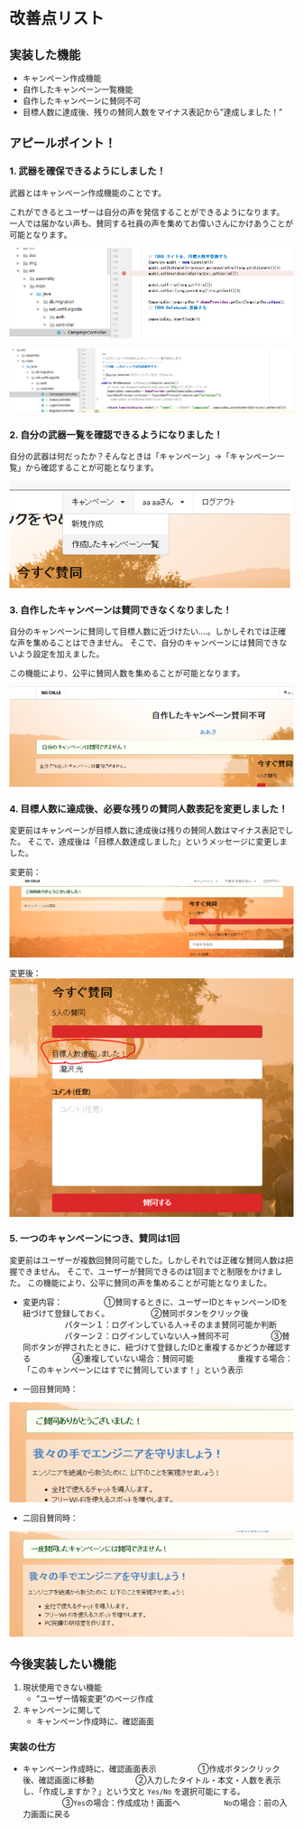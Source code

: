 #  改善点リスト

## 実装した機能
* キャンペーン作成機能
* 自作したキャンペーン一覧機能
* 自作したキャンペーンに賛同不可
* 目標人数に達成後、残りの賛同人数をマイナス表記から”達成しました！”


## アピールポイント！
### 1. 武器を確保できるようにしました！
武器とはキャンペーン作成機能のことです。

これができるとユーザーは自分の声を発信することができるようになります。
一人では届かない声も、賛同する社員の声を集めてお偉いさんにかけあうことが可能となります。

![](/img/improvement_01.PNG)

![](/img/improvement_02.PNG)

### 2. 自分の武器一覧を確認できるようになりました！
自分の武器は何だったか？そんなときは「キャンペーン」→「キャンペーン一覧」から確認することが可能となります。

![](/img/improvement_03.PNG)

### 3. 自作したキャンペーンは賛同できなくなりました！
自分のキャンペーンに賛同して目標人数に近づけたい….。しかしそれでは正確な声を集めることはできません。
そこで、自分のキャンペーンには賛同できないよう設定を加えました。

この機能により、公平に賛同人数を集めることが可能となります。

![](/img/improvement_04.PNG)

### 4. 目標人数に達成後、必要な残りの賛同人数表記を変更しました！
変更前はキャンペーンが目標人数に達成後は残りの賛同人数はマイナス表記でした。
そこで、達成後は「目標人数達成しました」というメッセージに変更しました。

変更前：
![](/img/improvement_05.PNG)

変更後：
![](/img/improvement_06.PNG)

### 5. 一つのキャンペーンにつき、賛同は1回
変更前はユーザーが複数回賛同可能でした。しかしそれでは正確な賛同人数は把握できません。
そこで、ユーザーが賛同できるのは1回までと制限をかけました。
この機能により、公平に賛同の声を集めることが可能となりました。

* 変更内容：
　　　　　①賛同するときに、ユーザーIDとキャンペーンIDを紐づけて登録しておく。
　　　　　②賛同ボタンをクリック後
　　　　　 パターン１：ログインしている人→そのまま賛同可能か判断
　　　　　 パターン２：ログインしていない人→賛同不可
　　　　　③賛同ボタンが押されたときに、紐づけて登録したIDと重複するかどうか確認する
　　　　　④重複していない場合：賛同可能
　　　　　 重複する場合：「このキャンペーンにはすでに賛同しています！」という表示

* 一回目賛同時：

![](/img/improvement_07.PNG)

* 二回目賛同時：

![](/img/improvement_08.PNG)

## 今後実装したい機能
1. 現状使用できない機能
   * ”ユーザー情報変更”のページ作成
2. キャンペーンに関して
   * キャンペーン作成時に、確認画面

### 実装の仕方


* キャンペーン作成時に、確認画面表示
　　　　　①作成ボタンクリック後、確認画面に移動
　　　　　②入力したタイトル・本文・人数を表示し、「作成しますか？」という文と `Yes/No` を選択可能にする。
　　　　　③`Yes`の場合：作成成功！画面へ
　　　　　 `No`の場合：前の入力画面に戻る

